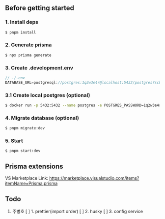 ## Before getting started

### 1. Install deps

```bash
$ pnpm install
```

### 2. Generate prisma

```bash
$ npx prisma generate
```

### 3. Create .development.env

```js
// ./.env
DATABASE_URL=postgresql://postgres:1q2w3e4r@localhost:5432/postgres?schema=public
```

### 3.1 Create local postgres (optional)

```bash
$ docker run -p 5432:5432 --name postgres -e POSTGRES_PASSWORD=1q2w3e4r -d postgres
```

### 4. Migrate database (optional)

```bash
$ pnpm migrate:dev
```

### 5. Start

```bash
$ pnpm start:dev
```

## Prisma extensions

VS Marketplace Link: https://marketplace.visualstudio.com/items?itemName=Prisma.prisma

## Todo

1. 주병호
   [ ] 1. prettier(import order)
   [ ] 2. husky
   [ ] 3. config service
